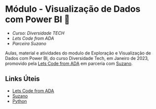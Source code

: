 # Módulo - Visualização de Dados com Power BI 🚀

* *Curso: Diversidade TECH* 
* *Lets Code from ADA*
* *Parceira Suzano*

Aulas, material e atividades do modulo de Exploração e Visualização de Dados com Power BI, do curso Diversidade Tech, em Janeiro de 2023, promovido pela [Lets Code from ADA](https://ada.tech/) em parceria com [Suzano](https://www.suzano.com.br).


## Links Úteis

- [Lets Code from ADA](https://ada.tech/)
- [Suzano](https://www.suzano.com.br)
- [Python](https://www.python.org)
